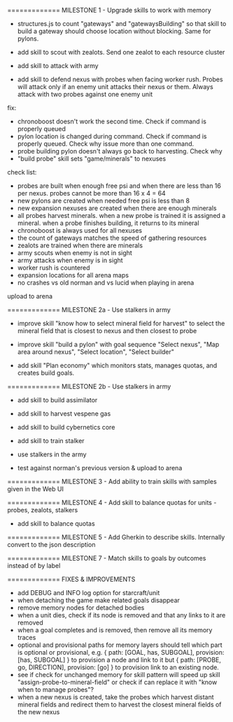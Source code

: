 

============= MILESTONE 1 - Upgrade skills to work with memory

- structures.js to count "gateways" and "gatewaysBuilding" so that skill to build a gateway should choose location without blocking. Same for pylons.

- add skill to scout with zealots. Send one zealot to each resource cluster
- add skill to attack with army

- add skill to defend nexus with probes when facing worker rush. Probes will attack only if an enemy unit attacks their nexus or them. Always attack with two probes against one enemy unit

fix:
  - chronoboost doesn't work the second time. Check if command is properly queued
  - pylon location is changed during command. Check if command is properly queued. Check why issue more than one command.
  - probe building pylon doesn't always go back to harvesting. Check why
  - "build probe" skill sets "game/minerals" to nexuses

check list:
  - probes are built when enough free psi and when there are less than 16 per nexus. probes cannot be more than 16 x 4 = 64
  - new pylons are created when needed free psi is less than 8
  - new expansion nexuses are created when there are enough minerals
  - all probes harvest minerals. when a new probe is trained it is assigned a mineral. when a probe finishes building, it returns to its mineral
  - chronoboost is always used for all nexuses
  - the count of gateways matches the speed of gathering resources
  - zealots are trained when there are minerals
  - army scouts when enemy is not in sight
  - army attacks when enemy is in sight
  - worker rush is countered
  - expansion locations for all arena maps
  - no crashes vs old norman and vs lucid when playing in arena

upload to arena

============= MILESTONE 2a - Use stalkers in army

- improve skill "know how to select mineral field for harvest" to select the mineral field that is closest to nexus and then closest to probe

- improve skill "build a pylon" with goal sequence "Select nexus", "Map area around nexus", "Select location", "Select builder"

- add skill "Plan economy" which monitors stats, manages quotas, and creates build goals.

============= MILESTONE 2b - Use stalkers in army

- add skill to build assimilator
- add skill to harvest vespene gas
- add skill to build cybernetics core
- add skill to train stalker
- use stalkers in the army

- test against norman's previous version & upload to arena

============= MILESTONE 3 - Add ability to train skills with samples given in the Web UI

============= MILESTONE 4 - Add skill to balance quotas for units - probes, zealots, stalkers

- add skill to balance quotas

============= MILESTONE 5 - Add Gherkin to describe skills. Internally convert to the json description

============= MILESTONE 7 - Match skills to goals by outcomes instead of by label

============= FIXES & IMPROVEMENTS

- add DEBUG and INFO log option for starcraft/unit
- when detaching the game make related goals disappear
- remove memory nodes for detached bodies
- when a unit dies, check if its node is removed and that any links to it are removed
- when a goal completes and is removed, then remove all its memory traces
- optional and provisional paths for memory layers should tell which part is optional or provisional, e.g. { path: [GOAL, has, SUBGOAL], provision: [has, SUBGOAL] } to provision a node and link to it but { path: [PROBE, go, DIRECTION], provision: [go] } to provision link to an existing node.
- see if check for unchanged memory for skill pattern will speed up skill "assign-probe-to-mineral-field"
  or check if can replace it with "know when to manage probes"?
- when a new nexus is created, take the probes which harvest distant mineral fields and redirect them to harvest the closest mineral fields of the new nexus
